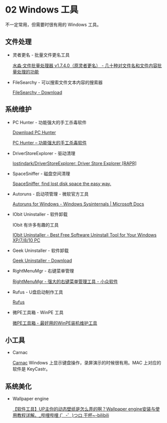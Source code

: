 # 02 Windows 工具

不一定常用，但需要时很有用的 Windows 工具。

## 文件处理

* 灵者更名 - 批量文件更名工具
  
    [水淼·文件批量处理器 v1.7.4.0（原灵者更名） - 几十种对文件名和文件内容批量处理的功能](https://www.shuimiao.net/FileBat/ )

* FileSearchy - 可以搜索文件文本内容的搜索器

    [FileSearchy - Download](https://filesearchy.en.lo4d.com/windows )

## 系统维护

* PC Hunter - 功能强大的手工杀毒软件

    [Download PC Hunter](https://www.bleepingcomputer.com/download/pc-hunter/ )

    [PC Hunter – 功能强大的手工杀毒软件](https://www.betaflare.com/1392.html )

* DriverStoreExplorer - 驱动清理
  
    [lostindark/DriverStoreExplorer: Driver Store Explorer [RAPR]](https://github.com/lostindark/DriverStoreExplorer )

* SpaceSniffer - 磁盘空间清理

    [SpaceSniffer, find lost disk space the easy way.](http://www.uderzo.it/main_products/space_sniffer/ )

* Autoruns - 启动项管理 - 微软官方工具

    [Autoruns for Windows - Windows Sysinternals | Microsoft Docs](https://docs.microsoft.com/en-us/sysinternals/downloads/autoruns )

* IObit Uninstaller - 软件卸载

    IObit 有许多有趣的工具

    [IObit Uninstaller - Best Free Software Uninstall Tool for Your Windows XP/7/8/10 PC](https://www.iobit.com/ko/advanceduninstaller.php )

* Geek Uninstaller - 软件卸载

    [Geek Uninstaller - Download](https://geekuninstaller.com/download )

* RightMenuMgr - 右键菜单管理

    [RightMenuMgr - 强大的右键菜单管理工具 - 小众软件](https://www.appinn.com/rightmenumgr/ )

* Rufus - U盘启动制作工具

    [Rufus](https://rufus.ie/ )

* 微PE工具箱 - WinPE 工具

    [微PE工具箱 - 最好用的WinPE装机维护工具](http://www.wepe.com.cn/ )

## 小工具

* Carnac

    [Carnac](http://code52.org/carnac/ )
    Windows 上显示键盘操作，录屏演示的时候很有用。MAC 上对应的软件是 KeyCastr。

## 系统美化

* Wallpaper engine

    [【软件工具】UP主你的动态壁纸是怎么弄的啊？Wallpaper engine安装与使用教程详解。_哔哩哔哩 (゜-゜)つロ 干杯~-bilibili](https://www.bilibili.com/video/av57033304 )
